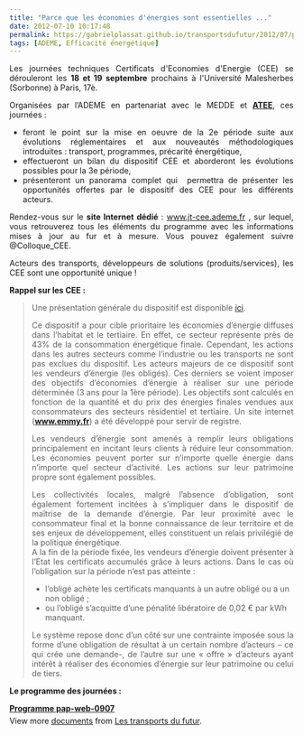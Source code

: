 ```yaml
---
title: "Parce que les économies d'énergies sont essentielles ..."
date: 2012-07-10 10:17:48
permalink: https://gabrielplassat.github.io/transportsdufutur/2012/07/parce-que-les-economies-denergies-sont-essentielles.html
tags: [ADEME, Efficacité énergétique]
---
```


<p style="text-align: justify">Les journées techniques Certificats d'Economies d'Energie (CEE) se dérouleront les <strong>18 et 19 septembre</strong> prochains à l'Université Malesherbes (Sorbonne) à Paris, 17è.</p> <p style="text-align: justify">Organisées par l’ADEME en partenariat avec le MEDDE et <a href="http://www.atee.fr/" target="_blank"><strong>ATEE</strong></a>, ces journées :</p> <ul style="text-align: justify"> <li>feront le point sur la mise en oeuvre de la 2e période suite aux évolutions réglementaires et aux nouveautés méthodologiques introduites : transport, programmes, précarité énergétique,</li> <li>effectueront un bilan du dispositif CEE et aborderont les évolutions possibles pour la 3e période,</li> <li>présenteront un panorama complet qui  permettra de présenter les opportunités offertes par le dispositif des CEE pour les différents acteurs.</li> </ul> <p style="text-align: justify">Rendez-vous sur le <strong>site Internet dédié</strong> : <a href="http://www.jt-cee.ademe.fr/">www.jt-cee.ademe.fr</a> , sur lequel, vous retrouverez tous les éléments du programme avec les informations mises à jour au fur et à mesure. Vous pouvez également suivre @Colloque_CEE.</p> <p style="text-align: justify">Acteurs des transports, développeurs de solutions (produits/services), les CEE sont une opportunité unique !</p>   <!--more-->  <strong>Rappel sur les CEE :</strong> <blockquote> <p style="text-align: justify">Une présentation générale du dispositif est disponible <a href="https://gabrielplassat.github.io/transportsdufutur/wp-content/uploads/sites/6/2012/07/PresentationgeneraleCEEnovembre2011.pdf">ici</a>.</p> <p style="text-align: justify">Ce dispositif a pour cible prioritaire les économies d’énergie diffuses dans l’habitat et le tertiaire. En effet, ce secteur représente près de 43% de la consommation énergétique finale. Cependant, les actions dans les autres secteurs comme l’industrie ou les transports ne sont pas exclues du dispositif. Les acteurs majeurs de ce dispositif sont les vendeurs d’énergie (les obligés). Ces derniers se voient imposer des objectifs d’économies d’énergie à réaliser sur une période déterminée (3 ans pour la 1ère période). Les objectifs sont calculés en fonction de la quantité et du prix des énergies finales vendues aux consommateurs des secteurs résidentiel et tertiaire. Un site internet (<a href="https://www.emmy.fr/front/registre.jsf" target="_blank"><strong>www.emmy.fr</strong></a>) a été développé pour servir de registre.</p> <p style="text-align: justify">Les vendeurs d’énergie sont amenés à remplir leurs obligations principalement en incitant leurs clients à réduire leur consommation. Les économies peuvent porter sur n’importe quelle énergie dans n’importe quel secteur d’activité. Les actions sur leur patrimoine propre sont également possibles.</p> <p style="text-align: justify">Les collectivités locales, malgré l’absence d’obligation, sont également fortement incitées à s’impliquer dans le dispositif de maîtrise de la demande d’énergie. Par leur proximité avec le consommateur final et la bonne connaissance de leur territoire et de ses enjeux de développement, elles constituent un relais privilégié de la politique énergétique. <br /> A la fin de la période fixée, les vendeurs d’énergie doivent présenter à l’Etat les certificats accumulés grâce à leurs actions. Dans le cas où l’obligation sur la période n’est pas atteinte :</p> <ul> <li>l’obligé achète les certificats manquants à un autre obligé ou a un non obligé ;</li> <li>ou l’obligé s’acquitte d’une pénalité libératoire de 0,02 € par kWh manquant.</li> </ul> <p style="text-align: justify">Le système repose donc d’un côté sur une contrainte imposée sous la forme d’une obligation de résultat à un certain nombre d’acteurs – ce qui crée une demande-, de l’autre sur une « offre » d’acteurs ayant intérêt à réaliser des économies d’énergie sur leur patrimoine ou celui de tiers.</p> </blockquote> <p><strong>Le programme des journées :</strong></p> <div id="__ss_13591886" style="width: 477px"><strong style="margin: 12px 0 4px"><a href="http://www.slideshare.net/transportsdufutur/programme-papweb0907" title="Programme pap-web-0907">Programme pap-web-0907</a></strong>         <div style="padding: 5px 0 12px">View more <a href="http://www.slideshare.net/">documents</a> from <a href="http://www.slideshare.net/transportsdufutur">Les transports du futur</a>.</div> </div>
